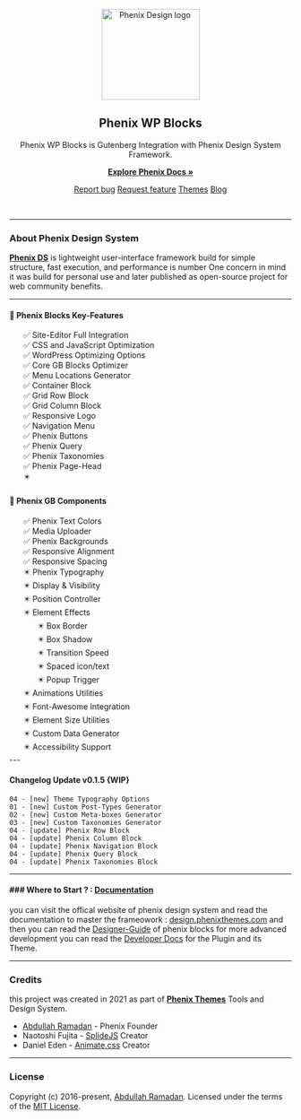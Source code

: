 <p align="center">
  <a href="https://design.phenixthemes.com">
    <img src="https://phenixthemes.com/pds-docs/wp-content/uploads/sites/2/2022/09/phenix-design-icon.svg" alt="Phenix Design logo" width="175" height="162">
  </a>
</p>

<h2 align="center">Phenix WP Blocks</h2>

<p align="center">Phenix WP Blocks is Gutenberg Integration with Phenix Design System Framework.</p>
<p align="center">
  <a href="https://design.phenixthemes.com/wp-docs"><strong>Explore Phenix Docs »</strong></a>
</p>
<p align="center">
<a href="https://github.com/EngCode/phenix-blocks/issues/new?assignees=-&labels=bug&template=bug_report.yml">Report bug</a>
<a href="https://github.com/EngCode/phenix-blocks/issues/new?assignees=&labels=feature&template=feature_request.yml">Request feature</a>
<a href="https://phenixthemes.com/">Themes</a>
<a href="https://design.phenixthemes.com/blog">Blog</a>
</p>

<p align="center">
  <img src="https://img.shields.io/badge/build-v0.1-blue.svg" alt="" />
  <img src="https://img.shields.io/github/languages/code-size/EngCode/phenix-blocks.svg" alt="" />
  <img src="https://img.shields.io/github/repo-size/EngCode/phenix-blocks.svg" alt="" />
  <img src="https://img.shields.io/github/issues/EngCode/phenix-blocks.svg" alt="" />
  <img src="https://img.shields.io/badge/wordpress-v5.9-blue.svg" alt="" />
  <img src="https://img.shields.io/badge/php->%3D7.4.1-blue.svg" alt="" />
</p>
</div>

---

### About Phenix Design System

**[Phenix DS](https://design.phenixthemes.com "About Phenix")** is lightweight user-interface framework build for simple structure, fast execution, and performance is number One concern in mind it was build for personal use and later published as open-source project for web community benefits.

---

#### 🚀 Phenix Blocks Key-Features
<ul style="list-style:none;padding:0;margin:0 25px;">
    <li>✅ Site-Editor Full Integration</li>
    <li>✅ CSS and JavaScript Optimization</li>
    <li>✅ WordPress Optimizing Options</li>
    <li>✅ Core GB Blocks Optimizer</li>
    <li>✅ Menu Locations Generator</li>
    <li>✅ Container Block</li>
    <li>✅ Grid Row Block</li>
    <li>✅ Grid Column Block</li>
    <li>✅ Responsive Logo</li>
    <li>✅ Navigation Menu</li>
    <li>✅ Phenix Buttons</li>
    <li>✅ Phenix Query</li>
    <li>✅ Phenix Taxonomies</li>
    <li>✅ Phenix Page-Head</li>
    <li>✴️ </li>
</ul>

#### 🚀 Phenix GB Components
<ul style="list-style:none;padding:0;margin:0 25px;">
    <li>✅ Phenix Text Colors</li>
    <li>✅ Media Uploader</li>
    <li>✅ Phenix Backgrounds</li>
    <li>✅ Responsive Alignment</li>
    <li>✅ Responsive Spacing</li>
    <li>✴️ Phenix Typography</li>
    <li>✴️ Display & Visibility</li>
    <li>✴️ Position Controller</li>
    <li>✴️ Element Effects
      <ul style="list-style:none;padding:0;margin:0 25px;">
        <li>✴️ Box Border</li>
        <li>✴️ Box Shadow</li>
        <li>✴️ Transition Speed</li>
        <li>✴️ Spaced icon/text</li>
        <li>✴️ Popup Trigger</li>
      </ul>
    </li>
    <li>✴️ Animations Utilities</li>
    <li>✴️ Font-Awesome Integration</li>
    <li>✴️ Element Size Utilities</li>
    <li>✴️ Custom Data Generator</li>
    <li>✴️ Accessibility Support</li>
</ul>
---

#### Changelog Update v0.1.5 {WIP}

```
04 - [new] Theme Typography Options
01 - [new] Custom Post-Types Generator
02 - [new] Custom Meta-boxes Generator
03 - [new] Custom Taxonomies Generator
04 - [update] Phenix Row Block
04 - [update] Phenix Column Block
04 - [update] Phenix Navigation Block
04 - [update] Phenix Query Block
04 - [update] Phenix Taxonomies Block
```

-----------------------

#### ### Where to Start ? : [Documentation](https://design.phenixthemes.com/wp-docs)

you can visit the offical website of phenix design system and read the documentation to master the frameowork : [design.phenixthemes.com](https://design.phenixthemes.com) and then you can read the [Designer-Guide](https://design.phenixthemes.com/wp-docs/designer) of phenix blocks for more advanced development you can read the [Developer Docs](https://design.phenixthemes.com/wp-docs/developer) for the Plugin and its Theme.

---

### Credits

this project was created in 2021 as part of **[Phenix Themes](https://phenixthemes.com/ "https://phenixthemes.com")** Tools and Design System.

- [Abdullah Ramadan](https://www.facebook.com/Eng.AbdallahPS) - Phenix Founder
- Naotoshi Fujita - [SplideJS]([](https://github.com/Splidejs/splide)) Creator
- Daniel Eden - [Animate.css](https://animate.style/) Creator

--------------------

### License

Copyright (c) 2016-present, [Abdullah Ramadan](https://www.facebook.com/Eng.AbdallahPS). Licensed under the terms of the [MIT License](https://opensource.org/licenses/MIT).
